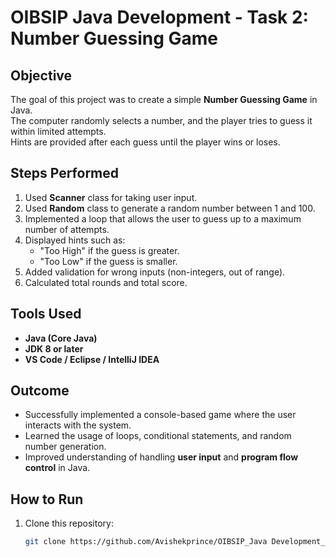 # OIBSIP Java Development - Task 2: Number Guessing Game

##  Objective
The goal of this project was to create a simple **Number Guessing Game** in Java.  
The computer randomly selects a number, and the player tries to guess it within limited attempts.  
Hints are provided after each guess until the player wins or loses.

##  Steps Performed
1. Used **Scanner** class for taking user input.
2. Used **Random** class to generate a random number between 1 and 100.
3. Implemented a loop that allows the user to guess up to a maximum number of attempts.
4. Displayed hints such as:
   - "Too High" if the guess is greater.
   - "Too Low" if the guess is smaller.
5. Added validation for wrong inputs (non-integers, out of range).
6. Calculated total rounds and total score.

##  Tools Used
- **Java (Core Java)**
- **JDK 8 or later**
- **VS Code / Eclipse / IntelliJ IDEA**

##  Outcome
- Successfully implemented a console-based game where the user interacts with the system.
- Learned the usage of loops, conditional statements, and random number generation.
- Improved understanding of handling **user input** and **program flow control** in Java.

##  How to Run
1. Clone this repository:
   ```bash
   git clone https://github.com/Avishekprince/OIBSIP_Java Development_2.git
